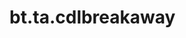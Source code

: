 <div itemscope itemtype="http://developers.google.com/ReferenceObject">
<meta itemprop="name" content="bt.ta.cdlbreakaway" />
<meta itemprop="path" content="Stable" />
</div>

# bt.ta.cdlbreakaway

<!-- Insert buttons and diff -->

<table class="tfo-notebook-buttons tfo-api nocontent" align="left">

</table>





<pre class="devsite-click-to-copy prettyprint lang-py tfo-signature-link">
<code>bt.ta.cdlbreakaway(
    *args, **kwargs
) -> np.array
</code></pre>



<!-- Placeholder for "Used in" -->
